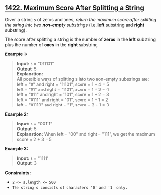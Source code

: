 ## [1422. Maximum Score After Splitting a String](https://leetcode.com/problems/maximum-score-after-splitting-a-string/description/)

Given a string `s` of zeros and ones, *return the maximum score after splitting the string into two **non-empty** substrings* (i.e. **left** substring and **right** substring).

The score after splitting a string is the number of **zeros** in the **left** substring plus the number of **ones** in the **right** substring.

**Example 1:**

> **Input:** s = "011101"  
> **Output:** 5  
> **Explanation:**  
> All possible ways of splitting s into two non-empty substrings are:  
> left = "0" and right = "11101", score = 1 + 4 = 5   
> left = "01" and right = "1101", score = 1 + 3 = 4   
> left = "011" and right = "101", score = 1 + 2 = 3  
> left = "0111" and right = "01", score = 1 + 1 = 2  
> left = "01110" and right = "1", score = 2 + 1 = 3

**Example 2:**

> **Input:** s = "00111"  
> **Output:** 5  
> **Explanation:** When left = "00" and right = "111", we get the maximum score = 2 + 3 = 5

**Example 3:**

> **Input:** s = "1111"  
> **Output:** 3


**Constraints:**

* `2 <= s.length <= 500`  
* `The string s consists of characters '0' and '1' only.`